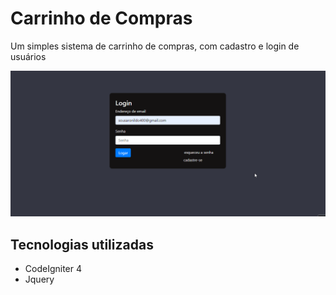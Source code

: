# Carrinho de Compras

Um simples sistema de carrinho de compras, com cadastro e login de usuários

![sistema](/public/readme/example.gif)

## Tecnologias utilizadas

 - CodeIgniter 4
 - Jquery
